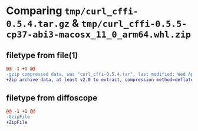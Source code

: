 # Comparing `tmp/curl_cffi-0.5.4.tar.gz` & `tmp/curl_cffi-0.5.5-cp37-abi3-macosx_11_0_arm64.whl.zip`

## filetype from file(1)

```diff
@@ -1 +1 @@
-gzip compressed data, was "curl_cffi-0.5.4.tar", last modified: Wed Apr 12 13:45:30 2023, max compression
+Zip archive data, at least v2.0 to extract, compression method=deflate
```

## filetype from diffoscope

```diff
@@ -1 +1 @@
-GzipFile
+ZipFile
```

